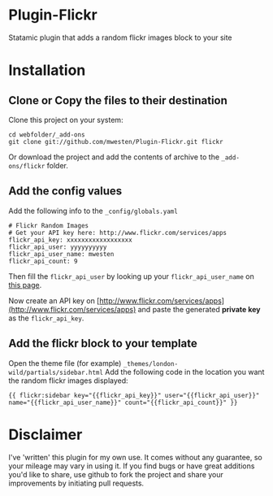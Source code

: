 Plugin-Flickr
=============

Statamic plugin that adds a random flickr images block to your site


# Installation
## Clone or Copy the files to their destination
Clone this project on your system:

    cd webfolder/_add-ons
    git clone git://github.com/mwesten/Plugin-Flickr.git flickr

Or download the project and add the contents of archive to the `_add-ons/flickr` folder.

## Add the config values
Add the following info to the `_config/globals.yaml`

	# Flickr Random Images
	# Get your API key here: http://www.flickr.com/services/apps
	flickr_api_key: xxxxxxxxxxxxxxxxxx
	flickr_api_user: yyyyyyyyyy
	flickr_api_user_name: mwesten
	flickr_api_count: 9

Then fill the `flickr_api_user` by looking up your `flickr_api_user_name` on [this page](http://www.adamwlewis.com/articles/what-is-my-flickr-id).

Now create an API key on [http://www.flickr.com/services/apps](http://www.flickr.com/services/apps) and paste the generated **private key** as the `flickr_api_key`.

## Add the flickr block to your template
Open the theme file (for example) `_themes/london-wild/partials/sidebar.html`
Add the following code in the location you want the random flickr images displayed:

    {{ flickr:sidebar key="{{flickr_api_key}}" user="{{flickr_api_user}}" name="{{flickr_api_user_name}}" count="{{flickr_api_count}}" }}



# Disclaimer
I've 'written' this plugin for my own use. It comes without any guarantee, so your mileage may vary in using it. If you find bugs or have great additions you'd like to share, use github to fork the project and share your improvements by initiating pull requests.